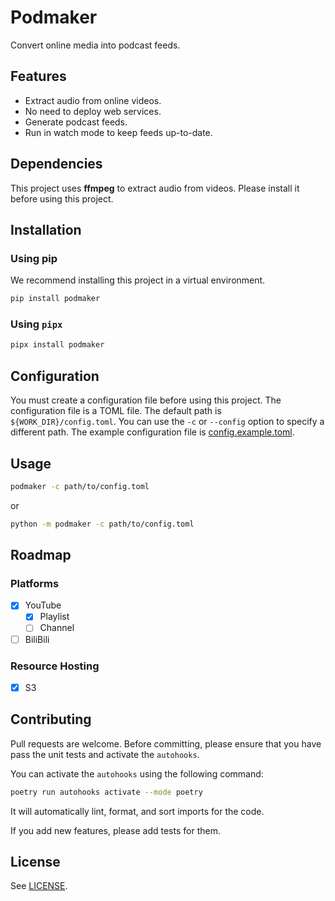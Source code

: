 # Podmaker

Convert online media into podcast feeds.

## Features

- Extract audio from online videos.
- No need to deploy web services.
- Generate podcast feeds.
- Run in watch mode to keep feeds up-to-date.

## Dependencies

This project uses **ffmpeg** to extract audio from videos. Please install it before using this project.

## Installation

### Using pip

We recommend installing this project in a virtual environment.

```bash
pip install podmaker
```

### Using `pipx`

```bash
pipx install podmaker
```

## Configuration

You must create a configuration file before using this project.
The configuration file is a TOML file.
The default path is `${WORK_DIR}/config.toml`. You can use the `-c` or `--config` option to specify a different path.
The example configuration file is [config.example.toml](config.example.toml).

## Usage

```bash
podmaker -c path/to/config.toml
```

or 
    
```bash
python -m podmaker -c path/to/config.toml
```

## Roadmap

### Platforms

- [x] YouTube
    - [x] Playlist
    - [ ] Channel
- [ ] BiliBili

### Resource Hosting

- [x] S3

## Contributing

Pull requests are welcome. 
Before committing, please ensure that you have pass the unit tests and activate the `autohooks`.

You can activate the `autohooks` using the following command:

```bash
poetry run autohooks activate --mode poetry
```

It will automatically lint, format, and sort imports for the code.

If you add new features, please add tests for them.

## License

See [LICENSE](LICENSE).
